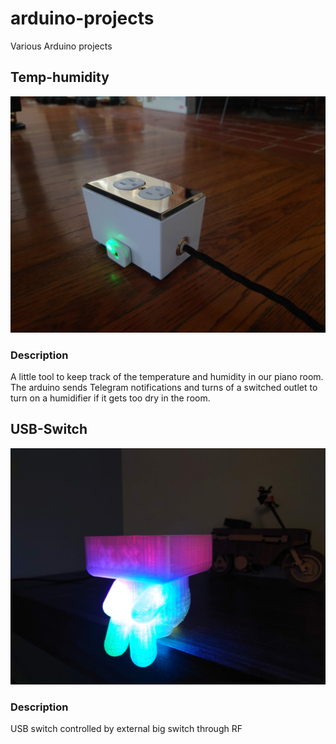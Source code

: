 # arduino-projects
Various Arduino projects

## Temp-humidity
![temp-hum](images/temp_hum.JPG)
### Description
A little tool to keep track of the temperature and humidity in our piano room. The arduino sends Telegram notifications and turns of a switched outlet to turn on a humidifier if it gets too dry in the room.

## USB-Switch
![big_keycrappie](images/big_keycrappie.JPG)
### Description
USB switch controlled by external big switch through RF